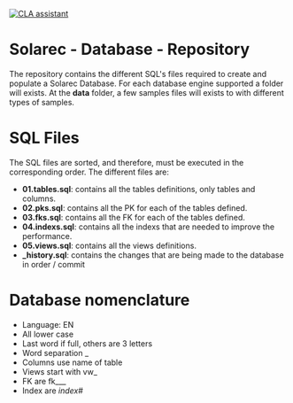 [![CLA assistant](https://cla-assistant.io/readme/badge/Renovus-Tech/solarec-db)](https://cla-assistant.io/Renovus-Tech/solarec-db)

# Solarec - Database - Repository
The repository contains the different SQL's files required to create and populate a Solarec Database. For each database engine supported a folder will exists. At the **data** folder, a few samples files will exists to with different types of samples.

# SQL Files
The SQL files are sorted, and therefore, must be executed in the corresponding order. The different files are:

- **01.tables.sql**: contains all the tables definitions, only tables and columns.
- **02.pks.sql**: contains all the PK for each of the tables defined.
- **03.fks.sql**: contains all the FK for each of the tables defined.
- **04.indexs.sql**: contains all the indexs that are needed to improve the performance.
- **05.views.sql**: contains all the views definitions.
- **_history.sql**: contains the changes that are being made to the database in order / commit

# Database nomenclature

- Language: EN
- All lower case
- Last word if full, others are 3 letters
- Word separation _
- Columns use name of table 
- Views start with vw_
- FK are fk_<origin table>__<destination table>
- Index are <table>_index_#
